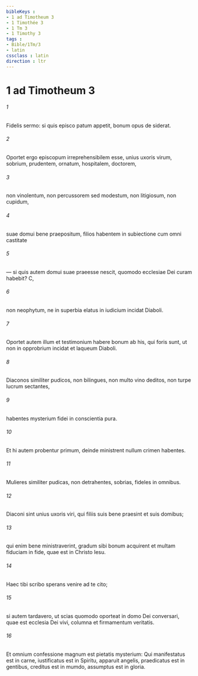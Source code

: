 ```yaml
---
bibleKeys : 
- 1 ad Timotheum 3
- 1 Timothée 3
- 1 Tm 3
- 1 Timothy 3
tags : 
- Bible/1Tm/3
- latin
cssclass : latin
direction : ltr
---
```


# 1 ad Timotheum 3

###### 1
Fidelis sermo: si quis episco patum appetit, bonum opus de siderat. 
###### 2
Oportet ergo episcopum irreprehensibilem esse, unius uxoris virum, sobrium, prudentem, ornatum, hospitalem, doctorem, 
###### 3
non vinolentum, non percussorem sed modestum, non litigiosum, non cupidum, 
###### 4
suae domui bene praepositum, filios habentem in subiectione cum omni castitate 
###### 5
— si quis autem domui suae praeesse nescit, quomodo ecclesiae Dei curam habebit? C, 
###### 6
non neophytum, ne in superbia elatus in iudicium incidat Diaboli. 
###### 7
Oportet autem illum et testimonium habere bonum ab his, qui foris sunt, ut non in opprobrium incidat et laqueum Diaboli.
###### 8
Diaconos similiter pudicos, non bilingues, non multo vino deditos, non turpe lucrum sectantes, 
###### 9
habentes mysterium fidei in conscientia pura. 
###### 10
Et hi autem probentur primum, deinde ministrent nullum crimen habentes. 
###### 11
Mulieres similiter pudicas, non detrahentes, sobrias, fideles in omnibus. 
###### 12
Diaconi sint unius uxoris viri, qui filiis suis bene praesint et suis domibus; 
###### 13
qui enim bene ministraverint, gradum sibi bonum acquirent et multam fiduciam in fide, quae est in Christo Iesu.
###### 14
Haec tibi scribo sperans venire ad te cito; 
###### 15
si autem tardavero, ut scias quomodo oporteat in domo Dei conversari, quae est ecclesia Dei vivi, columna et firmamentum veritatis. 
###### 16
Et omnium confessione magnum est pietatis mysterium: Qui manifestatus est in carne, iustificatus est in Spiritu, apparuit angelis, praedicatus est in gentibus, creditus est in mumdo, assumptus est in gloria.
